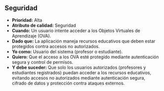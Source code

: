## Seguridad

- **Prioridad:** Alta  
- **Atributo de calidad:** Seguridad  
- **Cuando:** Un usuario intente acceder a los Objetos Virtuales de Aprendizaje (OVA).  
- **Dado que:** La aplicación maneja recursos educativos que deben estar protegidos contra accesos no autorizados.  
- **Yo como:** Usuario del sistema (profesor o estudiante).  
- **Quiero:** Que el acceso a los OVA esté protegido mediante autenticación segura y control de permisos.  
- **Y debe suceder:** Que solo los usuarios autorizados (profesores y estudiantes registrados) puedan acceder a los recursos educativos, evitando accesos no autorizados mediante autenticación segura, cifrado de datos y protección contra ataques externos.  
